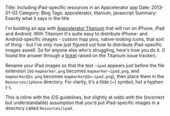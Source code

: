 Title: Including iPad-specific resources in an Appcelerator app
Date: 2013-01-02
Category: Blog
Tags: appcelerator, titanium, javascript
Summary: Exactly what it says in the title

I'm building an app with
[Appcelerator Titanium](http://www.appcelerator.com/platform/titanium-sdk) that
will run on iPhone, iPad and Android. With Titanium it's quite easy to
distribute iPhone- and Android-specific images - custom map pins, native-looking
icons, that sort of thing - but I've only now just figured out how to distribute iPad-specific images aswell. So for anyone else who's struggling, here's how you
do it. (I found the answer through a [ticket](https://jira.appcelerator.org/browse/TIMOB-4483)
raised on the Titanium issue tracker).

Rename your iPad images so that the text `~ipad` appears just before the file
extension (so `mapmarker.png` becomes `mapmarker~ipad.png`, and
`mapmarker@2x.png` becomes `mapmarker@2x~ipad.png`), then place them in the `Resources/iphone` directory. For clarity, it's a tilde (~) symbol, hot a hyphen
(-).

This is inline with the iOS guidelines, but slightly at odds with the (incorrect
but understandable) assumption that you'd put iPad-specific images in a
directory called `Resources/ipad`.
